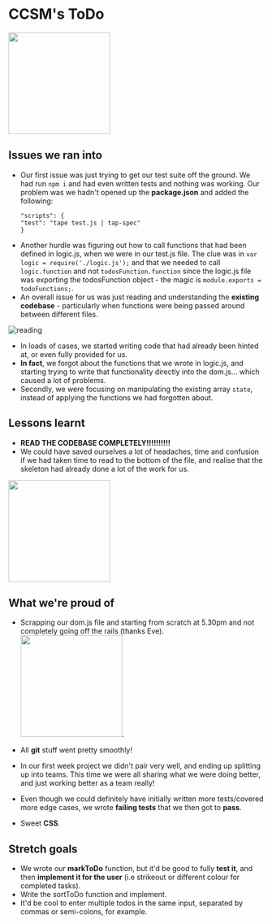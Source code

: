 # CCSM's ToDo 

<img src="https://media.giphy.com/media/26ufnwz3wDUli7GU0/giphy.gif" width="200">

## Issues we ran into 
 - Our first issue was just trying to get our test suite off the ground. We had run ``` npm i ``` and had even written tests and nothing was working. Our problem was we hadn't opened up the **package.json** and added the following:
    ``` 
    "scripts": {
    "test": "tape test.js | tap-spec"
    }
    ``` 
 - Another hurdle was figuring out how to call functions that had been defined in logic.js, when we were in our test.js file. The clue was in 
 ``` var logic = require('./logic.js'); ``` 
 and that we needed to call ``` logic.function``` and not ``` todosFunction.function ``` since the logic.js file was exporting the todosFunction object - the magic is ``` module.exports = todoFunctions; ```. 
- An overall issue for us was just reading and understanding the **existing codebase** - particularly when functions were being passed around between different files.

![reading](https://media.giphy.com/media/3o6Ztl3rRVq6yZ5MT6/giphy.gif)

- In loads of cases, we started writing code that had already been hinted at, or even fully provided for us.
- **In fact**, we forgot about the functions that we wrote in logic.js, and starting trying to write that functionality directly into the dom.js... which caused a lot of problems.
- Secondly, we were focusing on manipulating the existing array ``` state ```, instead of applying the functions we had forgotten about.

## Lessons learnt 
- **READ THE CODEBASE COMPLETELY!!!!!!!!!!**
- We could have saved ourselves a lot of headaches, time and confusion if we had taken time to read to the bottom of the file, and realise that the skeleton had already done a lot of the work for us.
<img src="https://media.giphy.com/media/l4JyNy5kTxFPnqvmM/giphy.gif" width="200">

## What we're proud of 
- Scrapping our dom.js file and starting from scratch at 5.30pm and not completely going off the rails (thanks Eve).
<img src="https://media.giphy.com/media/n6xe7RntgjFyo/giphy.gif" width="200">.

- All **git** stuff went pretty smoothly!
- In our first week project we didn't pair very well, and ending up splitting up into teams. This time we were all sharing what we were doing better, and just working better as a team really!
- Even though we could definitely have initially written more tests/covered more edge cases, we wrote **failing tests** that we then got to **pass**.
- Sweet **CSS**.

## Stretch goals
 - We wrote our **markToDo** function, but it'd be good to fully **test it**, and then **implement it for the user** (i.e strikeout or different colour for completed tasks).
 - Write the sortToDo function and implement.
 - It'd be cool to enter multiple todos in the same input, separated by commas or semi-colons, for example.
